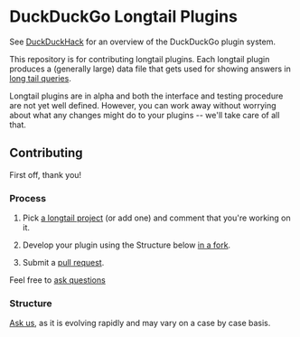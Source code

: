 DuckDuckGo Longtail Plugins
=================================

See [DuckDuckHack](http://duckduckhack.com/) for an overview of the DuckDuckGo plugin system.

This repository is for contributing longtail plugins. Each longtail plugin produces a (generally large) data file that gets used for showing answers in [long tail queries](https://duckduckgo.com/?q=i'm+a+walking+contradiction+lyrics).

Longtail plugins are in alpha and both the interface and testing procedure are not yet well defined. However, you can work away without worrying about what any changes might do to your plugins -- we'll take care of all that.


Contributing
------------

First off, thank you!


### Process

1) Pick [a longtail project](https://duckduckhack.uservoice.com/forums/5168-instant-answer-plugin-ideas-for-duckduckgo/category/41840-longtail) (or add one) and comment that you're working on it.

2) Develop your plugin using the Structure below [in a fork](http://help.github.com/fork-a-repo/).

3) Submit a [pull request](http://help.github.com/send-pull-requests/).

Feel free to [ask questions](http://duckduckhack.com/#faq!)


### Structure

[Ask us](http://duckduckhack.com/#faq), as it is evolving rapidly and may vary on a case by case basis.

